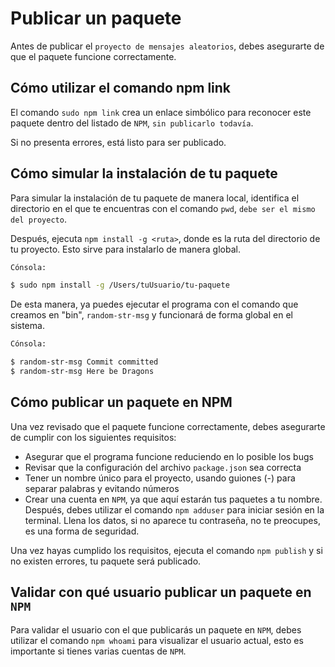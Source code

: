 # Publicar un paquete

Antes de publicar el `proyecto de mensajes aleatorios`, debes asegurarte de que el paquete funcione correctamente.

## Cómo utilizar el comando npm link

El comando `sudo npm link` crea un enlace simbólico para reconocer este paquete dentro del listado de `NPM`, `sin publicarlo todavía`.

Si no presenta errores, está listo para ser publicado.

## Cómo simular la instalación de tu paquete

Para simular la instalación de tu paquete de manera local, identifica el directorio en el que te encuentras con el comando `pwd`, `debe ser el mismo del proyecto`.

Después, ejecuta `npm install -g <ruta>`, donde es la ruta del directorio de tu proyecto. Esto sirve para instalarlo de manera global.

```bash
Cónsola:

$ sudo npm install -g /Users/tuUsuario/tu-paquete
```

De esta manera, ya puedes ejecutar el programa con el comando que creamos en "bin", `random-str-msg` y funcionará de forma global en el sistema.

```bash
Cónsola:

$ random-str-msg Commit committed
$ random-str-msg Here be Dragons
```

## Cómo publicar un paquete en NPM

Una vez revisado que el paquete funcione correctamente, debes asegurarte de cumplir con los siguientes requisitos:

* Asegurar que el programa funcione reduciendo en lo posible los bugs
* Revisar que la configuración del archivo `package.json` sea correcta
* Tener un nombre único para el proyecto, usando guiones (-) para separar palabras y evitando números
* Crear una cuenta en `NPM`, ya que aquí estarán tus paquetes a tu nombre. Después, debes utilizar el comando `npm adduser` para iniciar sesión en la terminal. Llena los datos, si no aparece tu contraseña, no te preocupes, es una forma de seguridad.

Una vez hayas cumplido los requisitos, ejecuta el comando `npm publish` y si no existen errores, tu paquete será publicado.

## Validar con qué usuario publicar un paquete en `NPM`

Para validar el usuario con el que publicarás un paquete en `NPM`, debes utilizar el comando `npm whoami` para visualizar el usuario actual, esto es importante si tienes varias cuentas de `NPM`.
